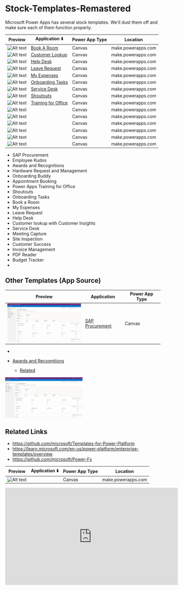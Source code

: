 # Stock-Templates-Remastered

Microsoft Power Apps has several stock templates. We'll dust them off and make sure each of them function properly.

| Preview | Application ⬇️ | Power App Type | Location |
|----------|----------|----------|----------|
| ![Alt text](/assets)   | [Book A Room](/App%20Templates/Book%20A%20Room/Book%20A%20Room.md)     | Canvas   | make.powerapps.com   |
| ![Alt text](/assets)   | [Customer Lookup](/App%20Templates)                                    | Canvas   | make.powerapps.com   |
| ![Alt text](/assets)   | [Help Desk](/App%20Templates)                                          | Canvas   | make.powerapps.com   |
| ![Alt text](/assets)   | [Leave Request](/App%20Templates)                                      | Canvas   | make.powerapps.com   |
| ![Alt text](/assets)   | [My Expenses](/App%20Templates)                                        | Canvas   | make.powerapps.com   |
| ![Alt text](/assets)   | [Onboarding Tasks](/App%20Templates)  | Canvas   | make.powerapps.com   |
| ![Alt text](/assets)   | [Service Desk](/App%20Templates)  | Canvas   | make.powerapps.com   |
| ![Alt text](/assets)   | [Shoutouts](/App%20Templates)  | Canvas   | make.powerapps.com   |
| ![Alt text](/assets)   | [Training for Office](/App%20Templates)  | Canvas   | make.powerapps.com   |
| ![Alt text](/assets)   | [](/App%20Templates)  | Canvas   | make.powerapps.com   |
| ![Alt text](/assets)   | [](/App%20Templates)  | Canvas   | make.powerapps.com   |
| ![Alt text](/assets)   | [](/App%20Templates)  | Canvas   | make.powerapps.com   |
| ![Alt text](/assets)   | [](/App%20Templates)  | Canvas   | make.powerapps.com   |
| ![Alt text](/assets)   | [](/App%20Templates)  | Canvas   | make.powerapps.com   |
| ![Alt text](/assets)   | [](/App%20Templates)  | Canvas   | make.powerapps.com   |

- SAP Procurement
- Employee Kudos
- Awards and Recognitions
- Hardware Request and Management
- Onboarding Buddy
- Appointment Booking
- Power Apps Training for Office
- Shoutouts
- Onboarding Tasks
- Book a Room
- My Expenses
- Leave Request
- Help Desk
- Customer lookup with Customer Insights
- Service Desk
- Meeting Capture
- Site Inspection
- Customer Success
- Invoice Management
- PDF Reader
- Budget Tracker
- 


## Other Templates (App Source)


| Preview | Application | Power App Type |
|----------|----------|----------|
| ![Alt text](assets/SAPProcurement.png)  | [SAP Procurement](https://appsource.microsoft.com/en-us/product/dynamics-365/powerplatformtemplates.mpa-sapprocurement) | Canvas |

- 



- [Awards and Recognitions](https://appsource.microsoft.com/en-us/product/dynamics-365/powerplatformtemplates.mpa-awardsandrecognitionapp?tab=Overview)
  - [Related](https://appsource.microsoft.com/en-us/product/dynamics-365/powerplatformtemplates.mpa-awardsandrecognitioncopilot?tab=Overview)

![SAPProcurement](Assets/SAPProcurement.png)

## Related Links

- https://github.com/microsoft/Templates-for-Power-Platform
- https://learn.microsoft.com/en-us/power-platform/enterprise-templates/overview
- https://github.com/microsoft/Power-Fx



| Preview | Application ⬇️ | Power App Type | Location |
|----------|----------|----------|----------|
| ![Alt text](assets/)   | []()  | Canvas   | make.powerapps.com   |


<iframe width="560" height="315" src="https://www.youtube.com/embed/sKtLK3gqd4c?si=yvPZRz9V0j7emgSr" title="YouTube video player" frameborder="0" allow="accelerometer; autoplay; clipboard-write; encrypted-media; gyroscope; picture-in-picture; web-share" referrerpolicy="strict-origin-when-cross-origin" allowfullscreen></iframe>